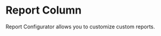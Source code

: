 <html>
<body>
<h1>Report Column</h1>
<div>
 <p>Report Configurator allows you to customize custom reports.</p>
  
</div>
<br/>


</body>
</html>